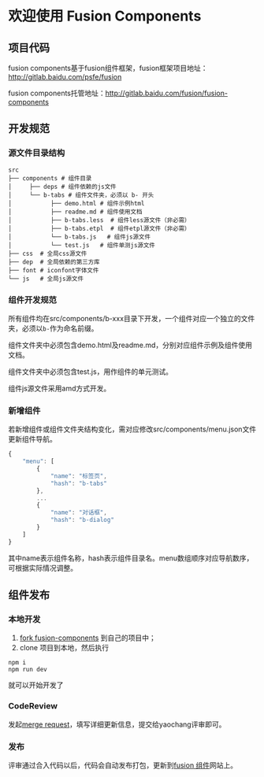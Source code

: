 # 欢迎使用 Fusion Components


## 项目代码

fusion components基于fusion组件框架，fusion框架项目地址：http://gitlab.baidu.com/psfe/fusion

fusion components托管地址：http://gitlab.baidu.com/fusion/fusion-components

## 开发规范

### 源文件目录结构

``` shell
src
├── components # 组件目录
│     ├── deps # 组件依赖的js文件
│     └── b-tabs # 组件文件夹，必须以 b- 开头
│           ├── demo.html # 组件示例html
│           ├── readme.md # 组件使用文档
│           ├── b-tabs.less  # 组件less源文件（非必需）
│           ├── b-tabs.etpl  # 组件etpl源文件（非必需）
│           └── b-tabs.js   # 组件js源文件
│           └── test.js   # 组件单测js源文件
├── css  # 全局css源文件
├── dep  # 全局依赖的第三方库
├── font # iconfont字体文件
└── js   # 全局js源文件
```

### 组件开发规范

所有组件均在src/components/b-xxx目录下开发，一个组件对应一个独立的文件夹，必须以`b-`作为命名前缀。

组件文件夹中必须包含demo.html及readme.md，分别对应组件示例及组件使用文档。

组件文件夹中必须包含test.js，用作组件的单元测试。

组件js源文件采用amd方式开发。


### 新增组件

若新增组件或组件文件夹结构变化，需对应修改src/components/menu.json文件更新组件导航。

``` javascript
{
    "menu": [
        {
            "name": "标签页",
            "hash": "b-tabs"
        },
        ...
        {
            "name": "对话框",
            "hash": "b-dialog"
        }
    ]
}
```
其中name表示组件名称，hash表示组件目录名。menu数组顺序对应导航数序，可根据实际情况调整。


## 组件发布

### 本地开发

1. [fork fusion-components](http://gitlab.baidu.com/psfe/ps-material-design/forks/new) 到自己的项目中；
2. clone 项目到本地，然后执行

``` shell
npm i
npm run dev
```
就可以开始开发了

### CodeReview

发起[merge request](http://gitlab.baidu.com/fusion/fusion-components/merge_requests/new)，填写详细更新信息，提交给yaochang评审即可。

### 发布

评审通过合入代码以后，代码会自动发布打包，更新到[fusion 组件](http://sfe.baidu.com:8123/doc/)网站上。
